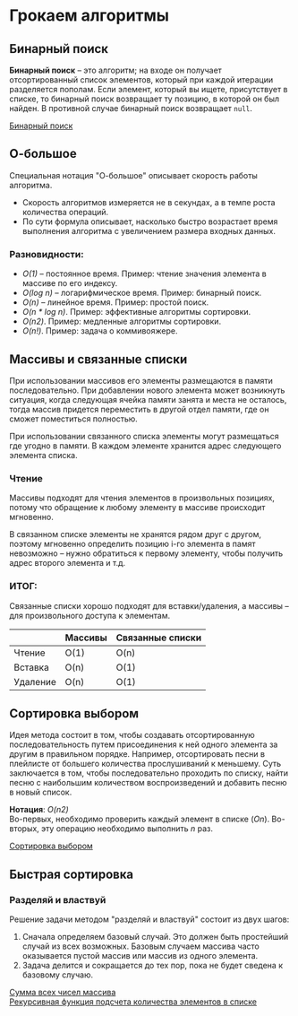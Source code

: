 # Грокаем алгоритмы

## Бинарный поиск
**Бинарный поиск** – это алгоритм; на входе он получает отсортированный список элементов, который при каждой итерации разделяется пополам. Если элемент, который вы ищете, присутствует в списке, то бинарный поиск возвращает ту позицию, в которой он был найден. В противной случае бинарный поиск возвращает `null`.

[Бинарный поиск](https://github.com/Tina-Dumilina/grokking_algorithms/blob/main/binary_search.js)

## О-большое

Специальная нотация "О-большое" описывает скорость работы алгоритма.

- Скорость алгоритмов измеряется не в секундах, а в темпе роста количества операций.
- По сути формула описывает, насколько быстро возрастает время выполнения алгоритма с увеличением размера входных данных.

### Разновидности:

- *O(1)* – постоянное время. Пример: чтение значения элемента в массиве по его индексу.
- *O(log n)* – логарифмическое время. Пример: бинарный поиск.
- *O(n)* – линейное время. Пример: простой поиск.
- *O(n * log n)*. Пример: эффективные алгоритмы сортировки.
- *O(n2)*. Пример: медленные алгоритмы сортировки.
- *O(n!)*. Пример: задача о коммивояжере.

## Массивы и связанные списки
При использовании массивов его элементы размещаются в памяти последовательно. При добавлении нового элемента может возникнуть ситуация, когда следующая ячейка памяти занята и места не осталось, тогда массив придется переместить в другой отдел памяти, где он сможет поместиться полностью.

При использовании связанного списка элементы могут размещаться где угодно в памяти. В каждом элементе хранится адрес следующего элемента списка. 

### Чтение

Массивы подходят для чтения элементов в произвольных позициях, потому что обращение к любому элементу в массиве происходит мгновенно.

В связанном списке элементы не хранятся рядом друг с другом, поэтому мгновенно определить позицию i-го элемента в памят невозможно – нужно обратиться к первому элементу, чтобы получить адрес второго элемента и т.д.

### ИТОГ:

Связанные списки хорошо подходят для вставки/удаления, а массивы – для произвольного доступа к элементам.

|          | Массивы | Связанные списки |
|----------|---------|------------------|
| Чтение   |   O(1)  |       O(n)       |
| Вставка  |   O(n)  |       O(1)       |
| Удаление |   O(n)  |       O(1)       |

## Сортировка выбором

Идея метода состоит в том, чтобы создавать отсортированную последовательность путем присоединения к ней одного элемента за другим в правильном порядке. Например, отсортировать песни в плейлисте от большего количества прослушиваний к меньшему. Суть заключается в том, чтобы последовательно проходить по списку, найти песню с наибольшим количеством воспроизведений и добавить песню в новый список.

**Нотация**: *O(n2)*
<br>Во-первых, необходимо проверить каждый элемент в списке (*On*). Во-вторых, эту операцию необходимо выполнить *n* раз.

[Сортировка выбором](https://github.com/Tina-Dumilina/grokking_algorithms/blob/main/selection_sort.js)

## Быстрая сортировка

### Разделяй и властвуй

Решение задачи методом "разделяй и властвуй" состоит из двух шагов:

1. Сначала определяем базовый случай. Это должен быть простейший случай из всех возможных.
Базовым случаем массива часто оказывается пустой массив или массив из одного элемента.
2. Задача делится и сокращается до тех пор, пока не будет сведена к базовому случаю.

[Сумма всех чисел массива](https://github.com/Tina-Dumilina/grokking_algorithms/blob/main/sum.js) <br>
[Рекурсивная функция подсчета количества элементов в списке](https://github.com/Tina-Dumilina/grokking_algorithms/blob/main/recursive_array_length.js)
